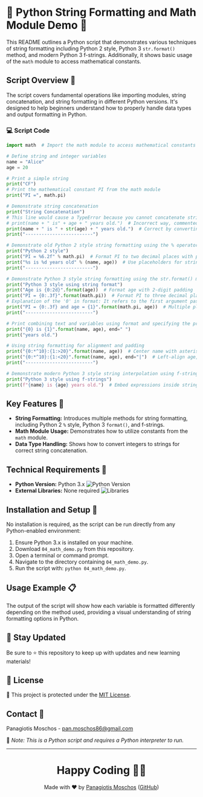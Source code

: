 # 🧮 Python String Formatting and Math Module Demo 🔢

This README outlines a Python script that demonstrates various techniques of string formatting including Python 2 style, Python 3 `str.format()` method, and modern Python 3 f-strings. Additionally, it shows basic usage of the `math` module to access mathematical constants.

## Script Overview 📘

The script covers fundamental operations like importing modules, string concatenation, and string formatting in different Python versions. It's designed to help beginners understand how to properly handle data types and output formatting in Python.

### :computer: Script Code

```python
import math  # Import the math module to access mathematical constants and functions

# Define string and integer variables
name = "Alice"
age = 20

# Print a simple string
print("CF")
# Print the mathematical constant PI from the math module
print("PI =", math.pi)

# Demonstrate string concatenation
print("String Concatenation")
# This line would cause a TypeError because you cannot concatenate string and integer directly
# print(name + " is" + age + " years old.")  # Incorrect way, commented out
print(name + " is " + str(age) + " years old.")  # Correct by converting age to a string
print("-------------------------")

# Demonstrate old Python 2 style string formatting using the % operator
print("Python 2 style")
print("PI = %6.2f" % math.pi)  # Format PI to two decimal places with padding
print("%s is %d years old" % (name, age))  # Use placeholders for string and integer
print("-------------------------")

# Demonstrate Python 3 style string formatting using the str.format() method
print("Python 3 style using string format")
print("Age is {0:2d}".format(age))  # Format age with 2-digit padding
print("PI = {0:.3f}".format(math.pi))  # Format PI to three decimal places
# Explanation of the '0' in format: It refers to the first argument passed to format()
print("PI = {0:.3f} and age = {1}".format(math.pi, age))  # Multiple placeholders
print("-------------------------")

# Print combining text and variables using format and specifying the print end character
print("{0} is {1}".format(name, age), end=" ")
print("years old.")

# Using string formatting for alignment and padding
print("{0:*^10}:{1:>20}".format(name, age))  # Center name with asterisks, right-align age
print("{0:*^10}:{1:<20}".format(name, age), end="|")  # Left-align age, end print with '|'
print("-------------------------")

# Demonstrate modern Python 3 style string interpolation using f-strings
print("Python 3 style using f-strings")
print(f"{name} is {age} years old.")  # Embed expressions inside string literals directly
```

## Key Features 🌟
- **String Formatting:** Introduces multiple methods for string formatting, including Python 2 `%` style, Python 3 `format()`, and f-strings.
- **Math Module Usage:** Demonstrates how to utilize constants from the `math` module.
- **Data Type Handling:** Shows how to convert integers to strings for correct string concatenation.

## Technical Requirements 🔧
- **Python Version:** Python 3.x ![Python Version](https://img.shields.io/badge/python-3.x-blue.svg)
- **External Libraries:** None required ![Libraries](https://img.shields.io/badge/libraries-none-important)

## Installation and Setup 🚀
No installation is required, as the script can be run directly from any Python-enabled environment:
1. Ensure Python 3.x is installed on your machine.
2. Download `04_math_demo.py` from this repository.
3. Open a terminal or command prompt.
4. Navigate to the directory containing `04_math_demo.py`.
5. Run the script with: `python 04_math_demo.py`.

## Usage Example 📋
The output of the script will show how each variable is formatted differently depending on the method used, providing a visual understanding of string formatting options in Python.

## 📢 Stay Updated
Be sure to ⭐ this repository to keep up with updates and new learning materials!

## 📄 License
🔐 This project is protected under the [MIT License](https://mit-license.org/).

## Contact 📧
Panagiotis Moschos - pan.moschos86@gmail.com

🔗 *Note: This is a Python script and requires a Python interpreter to run.*

---
<h1 align="center">Happy Coding 👨‍💻</h1>

<p align="center">
  Made with ❤️ by <a href="https://www.linkedin.com/in/panagiotis-moschos">Panagiotis Moschos</a> (<a href="https://github.com/pmoschos">GitHub</a>)
</p>